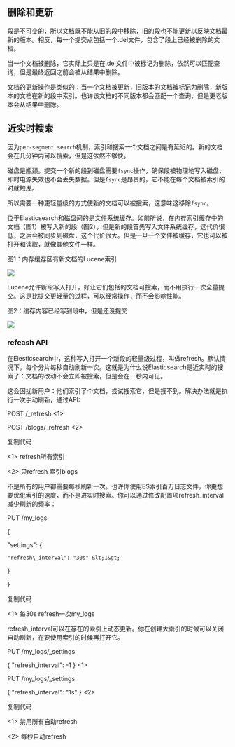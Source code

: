 ## 删除和更新

段是不可变的，所以文档既不能从旧的段中移除，旧的段也不能更新以反映文档最新的版本。相反，每一个提交点包括一个.del文件，包含了段上已经被删除的文档。

当一个文档被删除，它实际上只是在.del文件中被标记为删除，依然可以匹配查询，但是最终返回之前会被从结果中删除。

文档的更新操作是类似的：当一个文档被更新，旧版本的文档被标记为删除，新版本的文档在新的段中索引。也许该文档的不同版本都会匹配一个查询，但是更老版本会从结果中删除。

## 近实时搜索

因为`per-segment search`机制，索引和搜索一个文档之间是有延迟的。新的文档会在几分钟内可以搜索，但是这依然不够快。

磁盘是瓶颈。提交一个新的段到磁盘需要`fsync`操作，确保段被物理地写入磁盘，即时电源失效也不会丢失数据。但是`fsync`是昂贵的，它不能在每个文档被索引的时就触发。

所以需要一种更轻量级的方式使新的文档可以被搜索，这意味这移除`fsync`。

位于Elasticsearch和磁盘间的是文件系统缓存。如前所说，在内存索引缓存中的文档（图1）被写入新的段（图2），但是新的段首先写入文件系统缓存，这代价很低，之后会被同步到磁盘，这个代价很大。但是一旦一个文件被缓存，它也可以被打开和读取，就像其他文件一样。

图1：内存缓存区有新文档的Lucene索引

![](https://user-gold-cdn.xitu.io/2018/8/23/16564dcd1e5e11c8?imageView2/0/w/1280/h/960/format/webp/ignore-error/1)

Lucene允许新段写入打开，好让它们包括的文档可搜索，而不用执行一次全量提交。这是比提交更轻量的过程，可以经常操作，而不会影响性能。

图2：缓存内容已经写到段中，但是还没提交

![](https://user-gold-cdn.xitu.io/2018/8/23/16564dd33aea3e71?imageView2/0/w/1280/h/960/format/webp/ignore-error/1)

### refeash API

在Elesticsearch中，这种写入打开一个新段的轻量级过程，叫做refresh。默认情况下，每个分片每秒自动刷新一次。这就是为什么说Elasticsearch是近实时的搜索了：文档的改动不会立即被搜索，但是会在一秒内可见。

这会困扰新用户：他们索引了个文档，尝试搜索它，但是搜不到。解决办法就是执行一次手动刷新，通过API:

POST /\_refresh &lt;1&gt;

POST /blogs/\_refresh &lt;2&gt;

复制代码

&lt;1&gt; refresh所有索引

&lt;2&gt; 只refresh 索引blogs

不是所有的用户都需要每秒刷新一次。也许你使用ES索引百万日志文件，你更想要优化索引的速度，而不是进实时搜索。你可以通过修改配置项refresh\_interval减少刷新的频率：

  PUT /my\_logs

{

  "settings": {

    "refresh\_interval": "30s" &lt;1&gt;

  }

}

复制代码

&lt;1&gt; 每30s refresh一次my\_logs

refresh\_interval可以在存在的索引上动态更新。你在创建大索引的时候可以关闭自动刷新，在要使用索引的时候再打开它。

PUT /my\_logs/\_settings

{ "refresh\_interval": -1 } &lt;1&gt;



PUT /my\_logs/\_settings

{ "refresh\_interval": "1s" } &lt;2&gt;

复制代码

&lt;1&gt; 禁用所有自动refresh

&lt;2&gt; 每秒自动refresh

